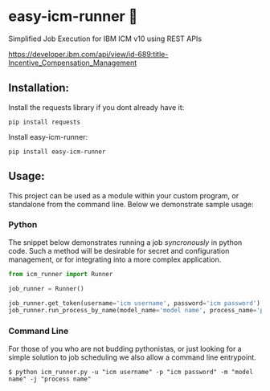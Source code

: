 # easy-icm-runner :rocket:
Simplified Job Execution for IBM ICM v10 using REST APIs

https://developer.ibm.com/api/view/id-689:title-Incentive_Compensation_Management

## Installation:
Install the requests library if you dont already have it:
```
pip install requests
```
Install easy-icm-runner:
```
pip install easy-icm-runner
```

## Usage:
This project can be used as a module within your custom program, or standalone from the command line.  Below we demonstrate sample usage:

### Python

The snippet below demonstrates running a job _syncronously_ in python code.  Such a method will be desirable for secret and configuration management, or for integrating into a more complex application.
```python
from icm_runner import Runner

job_runner = Runner()

job_runner.get_token(username='icm username', password='icm password')
job_runner.run_process_by_name(model_name='model name', process_name='process name',follow=True)
```

### Command Line
For those of you who are not budding pythonistas, or just looking for a simple solution to job scheduling we also allow a command line entrypoint.   
```text
$ python icm_runner.py -u "icm username" -p "icm password" -m "model name" -j "process name"
```
